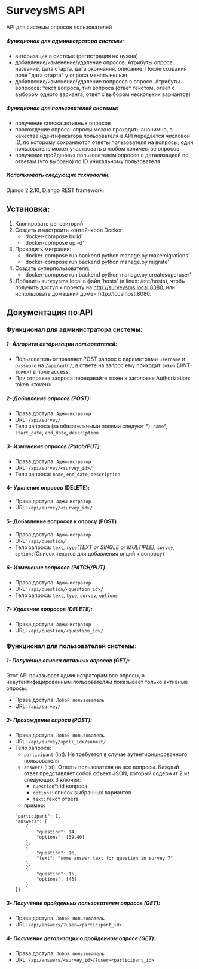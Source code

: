 # SurveysMS API
API для системы опросов пользователей

##### Функционал для администратора системы:
- авторизация в системе (регистрация не нужна)
- добавление/изменение/удаление опросов. Атрибуты опроса: название, дата старта, дата окончания, описание. После создания поле "дата старта" у опроса менять нельзя
- добавление/изменение/удаление вопросов в опросе. Атрибуты вопросов: текст вопроса, тип вопроса (ответ текстом, ответ с выбором одного варианта, ответ с выбором нескольких вариантов)

##### Функционал для пользователей системы:
- получение списка активных опросов
- прохождение опроса: опросы можно проходить анонимно, в качестве идентификатора пользователя в API передаётся числовой ID, по которому сохраняются ответы пользователя на вопросы; один пользователь может участвовать в любом количестве опросов
- получение пройденных пользователем опросов с детализацией по ответам (что выбрано) по ID уникальному пользователя

##### Использовать следующие технологии: 
Django 2.2.10, Django REST framework.

## Установка:
1. Клонировать репозиторий
2. Создать и настроить контейнкров Docker:
    - 'docker-compose build'
    - 'docker-compose up -d'
3. Проводить миграции:
    - 'docker-compose run backend python manage.py makemigrations'
    - 'docker-compose run backend python manage.py migrate'
4. Создать суперпользователя:
    - 'docker-compose run backend python manage.py createsuperuser'
5. Добавить surveysms.local в файл 'hosts' (в linux: /etc/hosts), чтобы получить доступ к проекту на http://surveysms.local:8080, или использовать домашний домен http://localhost:8080.
## Документация по API
### Функционал для администратора системы:
##### 1- Алгоритм авторизации пользователей:
- Пользователь отправляет POST запрос с параметрами `username` и `password` на `/api/auth/`, в ответе на запрос ему приходит `token` (JWT-токен) в поле access.
- При отправке запроса передавайте токен в заголовке Authorization: token <токен>
##### 2- Добавление опросов (POST):
- Права доступа: `Администратор`
- URL: `/api/survey/`
- Тело запроса (за обязательными полями следуют \*): `name`*, `start_date`, `end_date`, `description`
##### 3- Изменение опросов (Patch/PUT):
- Права доступа: `Администратор`
- URL: `/api/survey/<survey_id>/`
- Тело запроса: `name`, `end_date`, `description`
#### 4- Удаление опросов (DELETE):
- Права доступа: `Администратор`
- URL: `/api/survey/<survey_id>/`
#### 5- Добавление вопросов к опросу (POST)
- Права доступа: `Администратор`
- URL: `/api/question/`
- Тело запроса: `text`*, `type`(TEXT or SINGLE or MULTIPLE), `survey`*, `options`(Список текстов для добавления опций к вопросу)
##### 6- Изменение вопросов (PATCH/PUT)
- Права доступа: `Администратор`
- URL: `/api/question/<question_id>/`
- Тело запроса: `text`, `type`, `survey`, `options`
##### 7- Удаление вопросов (DELETE):
- Права доступа: `Администратор`
- URL: `/api/question/<question_id>/`

### Функционал для пользователей системы:
##### 1- Получение списка активных опросов (GET):
Этот API показывает администраторам все опросы, а неаутентифицированным пользователям показывает только активные опросы.
- Права доступа: `Любой пользователь`
- URL: `/api/survey/`
##### 2- Прохождение опроса (POST):
- Права доступа: `Любой пользователь`
- URL: `/api/survey/<poll_id>/submit/`
- Тело запроса:
   - `participant` (int): Не требуется в случае аутентифицированного пользователя
   - `answers` (list): Ответы пользователя на все вопросы. Каждый ответ представляет собой объект JSON, который содержит 2 из следующих 3 ключей:
        - `question`*: id вопроса
        - `options`: список выбранных вариантов
        - `text`: текст ответа
   - пример:
    ```{
    "participant": 1,
    "answers": [
        {
            "question": 14,
            "options": [39,40]
        },
        {
            "question": 16,
            "text": "some answer text for question in survey 7"
        },
        {
            "question": 15,
            "options": [43]
        }
    ]}
  ```
##### 3- Получение пройденных пользователем опросов (GET):
- Права доступа: `Любой пользователь`
- URL: `/api/answers/?user=<participant_id>`

##### 4- Получение детализации о пройденном опросе (GET):
- Права доступа: `Любой пользователь`
- URL: `/api/answers/<survey_id>/?user=<participant_id>`